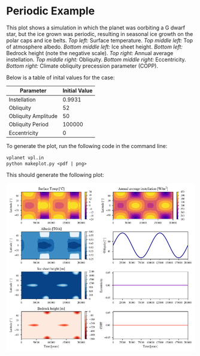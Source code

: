 # Periodic Example

This plot shows a simulation in which the planet was oorbiting a G dwarf star, but the ice grown was periodic, resulting in seasonal ice growth on the polar caps and ice belts. _Top left:_ Surface temperature. _Top middle left:_ Top of atmosphere albedo. _Bottom middle left:_ Ice sheet height. _Bottom left:_ Bedrock height (note the negative scale). _Top right:_ Annual average instellation. _Top middle right:_ Obliquity. _Bottom middle right:_ Eccentricity. _Bottom right:_ Climate obliquity precession parameter (COPP).

Below is a table of inital values for the case:

| Parameter           | Initial Value |
| ------------------- | ------------- |
| Instellation        | 0.9931        |
| Obliquity           | 52            |
| Obliquity Amplitude | 50            |
| Obliquity Period    | 100000        |
| Eccentricity        | 0             |

To generate the plot, run the following code in the command line:

```
vplanet vpl.in
python makeplot.py <pdf | png>
```

This should generate the following plot:

![PeriodicExample](PeriodicExample.png)
